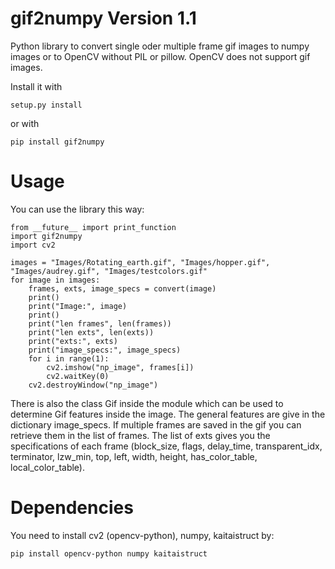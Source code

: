# gif2numpy Version 1.1
Python library to convert single oder multiple frame gif images to numpy images or to OpenCV without PIL or pillow. OpenCV does not support gif images.

Install it with 

    setup.py install
    
or with

    pip install gif2numpy
    
# Usage

You can use the library this way:

    from __future__ import print_function
    import gif2numpy
    import cv2
    
    images = "Images/Rotating_earth.gif", "Images/hopper.gif", "Images/audrey.gif", "Images/testcolors.gif"
    for image in images:
        frames, exts, image_specs = convert(image)
        print()
        print("Image:", image)
        print()
        print("len frames", len(frames))
        print("len exts", len(exts))
        print("exts:", exts)
        print("image_specs:", image_specs)
        for i in range(1):
            cv2.imshow("np_image", frames[i])
            cv2.waitKey(0)
        cv2.destroyWindow("np_image")
	
There is also the class Gif inside the module which can be used to determine Gif features inside the image.
The general features are give in the dictionary image_specs.
If multiple frames are saved in the gif you can retrieve them in the list of frames. The list of exts gives
you the specifications of each frame (block_size, flags, delay_time, transparent_idx, terminator, lzw_min, 
top, left, width, height, has_color_table, local_color_table).

# Dependencies

You need to install cv2 (opencv-python), numpy, kaitaistruct by:

    pip install opencv-python numpy kaitaistruct
